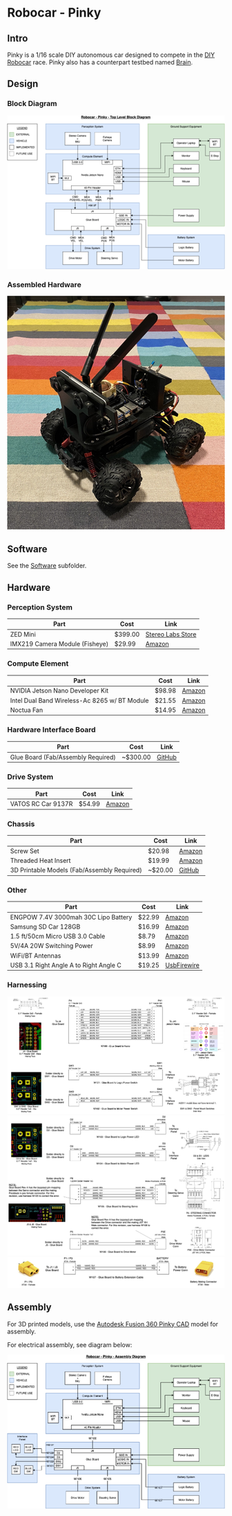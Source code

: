 # Robocar - Pinky	

## Intro
Pinky is a 1/16 scale DIY autonomous car designed to compete in the [DIY Robocar](https://diyrobocars.com) race. Pinky also has a counterpart testbed named [Brain](Brain).

## Design

### Block Diagram
<img src="Design/System Block Diagram/Pinky - Top Level.png">

### Assembled Hardware
<img src="Mechanical/CAD/Pinky_Assembled.jpg">

## Software

See the [Software](./Software) subfolder.

## Hardware

### Perception System
Part | Cost  |  Link
------------ | ------------- | -------------
ZED Mini | $399.00 | [Stereo Labs Store](https://store.stereolabs.com/products/zed-mini)
IMX219 Camera Module (Fisheye) | $29.99  | [Amazon](https://www.amazon.com/gp/product/B07VFFRX4C)

### Compute Element
Part | Cost  |  Link
------------ | ------------- | -------------
NVIDIA Jetson Nano Developer Kit | $98.98 | [Amazon](https://www.amazon.com/gp/product/B07PZHBDKT/)
Intel Dual Band Wireless-Ac 8265 w/ BT Module | $21.55 | [Amazon](https://www.amazon.com/Intel-Dual-Band-Wireless-Ac-8265/dp/B01MZA1AB2)
Noctua Fan | $14.95 | [Amazon](https://www.amazon.com/gp/product/B071FNHVXN)

### Hardware Interface Board
Part | Cost  |  Link
------------ | ------------- | -------------
Glue Board (Fab/Assembly Required) | ~$300.00 | [GitHub](./Electronics/Glue%20Board)

### Drive System
Part | Cost  |  Link
------------ | ------------- | -------------
VATOS RC Car 9137R | $54.99 | [Amazon](https://www.amazon.com/gp/product/B07QRRJZDG/)

### Chassis
Part | Cost | Link
------------ | ------------- | -------------
Screw Set | $20.98 | [Amazon](https://www.amazon.com/gp/product/B07QLWPJKC/)
Threaded Heat Insert | $19.99 | [Amazon](https://www.amazon.com/gp/product/B07MWBJB67)
3D Printable Models (Fab/Assembly Required) | ~$20.00 | [GitHub](./Mechanical/CAD/STL%20Files)

### Other
Part | Cost  |  Link
------------ | ------------- | -------------
ENGPOW 7.4V 3000mah 30C Lipo Battery | $22.99 | [Amazon](https://www.amazon.com/gp/product/B075QDPSDQ/)
Samsung SD Car 128GB | $16.99 | [Amazon](https://www.amazon.com/gp/product/B06XWZWYVP/)
1.5 ft/50cm Micro USB 3.0 Cable | $8.79 | [Amazon](https://www.amazon.com/gp/product/B075CL915V/)
5V/4A 20W Switching Power | $8.99 | [Amazon](https://www.amazon.com/gp/product/B01N4HYWAM/)
WiFi/BT Antennas | $13.99 | [Amazon](https://www.amazon.com/gp/product/B01E29566W/)
USB 3.1 Right Angle A to Right Angle C | $19.25 | [UsbFirewire](https://www.usbfirewire.com/parts/rr-arch-xxg.html#RR-ARCH-10GRC)

### Harnessing
<img src="Electronics/Harnessing/Pinky - Harnessing-1 - Harnessing.png">
<img src="Electronics/Harnessing/Pinky - Harnessing-2 - Harnessing.png">
<img src="Electronics/Harnessing/Pinky - Harnessing-3 - Harnessing.png">

## Assembly

For 3D printed models, use the [Autodesk Fusion 360 Pinky CAD](./Mechanical/CAD/Pinky%20Assembly%20v27.f3z) model for assembly.

For electrical assembly, see diagram below:

<img src="Electronics/Pinky - Assembly.png">
